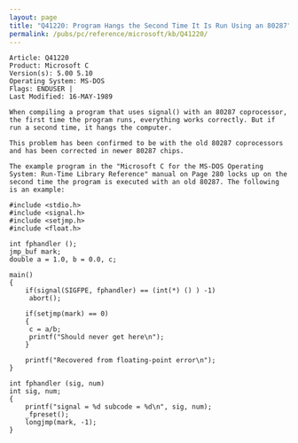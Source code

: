```yaml
---
layout: page
title: "Q41220: Program Hangs the Second Time It Is Run Using an 80287"
permalink: /pubs/pc/reference/microsoft/kb/Q41220/
---
```


	Article: Q41220
	Product: Microsoft C
	Version(s): 5.00 5.10
	Operating System: MS-DOS
	Flags: ENDUSER |
	Last Modified: 16-MAY-1989
	
	When compiling a program that uses signal() with an 80287 coprocessor,
	the first time the program runs, everything works correctly. But if
	run a second time, it hangs the computer.
	
	This problem has been confirmed to be with the old 80287 coprocessors
	and has been corrected in newer 80287 chips.
	
	The example program in the "Microsoft C for the MS-DOS Operating
	System: Run-Time Library Reference" manual on Page 280 locks up on the
	second time the program is executed with an old 80287. The following
	is an example:
	
	#include <stdio.h>
	#include <signal.h>
	#include <setjmp.h>
	#include <float.h>
	
	int fphandler ();
	jmp_buf mark;
	double a = 1.0, b = 0.0, c;
	
	main()
	{
	    if(signal(SIGFPE, fphandler) == (int(*) () ) -1)
	     abort();
	
	    if(setjmp(mark) == 0)
	    {
	     c = a/b;
	     printf("Should never get here\n");
	    }
	
	    printf("Recovered from floating-point error\n");
	}
	
	int fphandler (sig, num)
	int sig, num;
	{
	    printf("signal = %d subcode = %d\n", sig, num);
	    _fpreset();
	    longjmp(mark, -1);
	}
